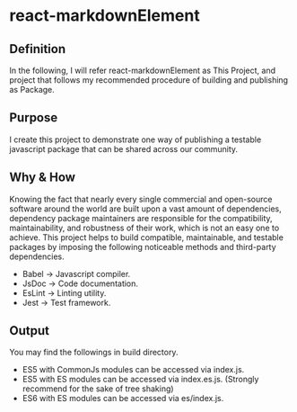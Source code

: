 # react-markdownElement

## Definition

In the following, I will refer react-markdownElement as This Project, and project that follows my recommended procedure of building and publishing as Package.

## Purpose

I create this project to demonstrate one way of publishing a testable javascript package that can be shared across our community.

## Why & How

Knowing the fact that nearly every single commercial and open-source software around the world are built upon a vast amount of dependencies, dependency package maintainers are responsible for the compatibility, maintainability, and robustness of their work, which is not an easy one to achieve. This project helps to build compatible, maintainable, and testable packages by imposing the following noticeable methods and third-party dependencies.

- Babel -> Javascript compiler.
- JsDoc -> Code documentation.
- EsLint -> Linting utility.
- Jest -> Test framework.

## Output

You may find the followings in build directory.
- ES5 with CommonJs modules can be accessed via index.js.
- ES5 with ES modules can be accessed via index.es.js. (Strongly recommend for the sake of tree shaking)
- ES6 with ES modules can be accessed via es/index.js.